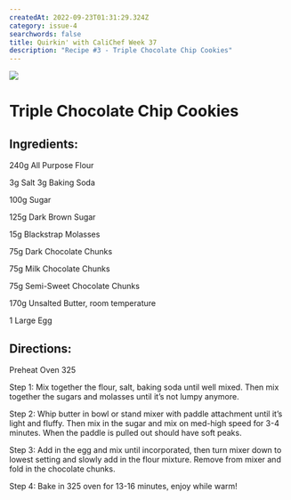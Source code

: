 ```yaml
---
createdAt: 2022-09-23T01:31:29.324Z
category: issue-4
searchwords: false
title: Quirkin' with CaliChef Week 37
description: "Recipe #3 - Triple Chocolate Chip Cookies"
---
```

![](/img/image0-2-.jpeg)

# Triple Chocolate Chip Cookies

## I﻿ngredients:

240g All Purpose Flour 

3g Salt 3g Baking Soda 

100g Sugar 

125g Dark Brown Sugar 

15g Blackstrap Molasses 

75g Dark Chocolate Chunks 

75g Milk Chocolate Chunks 

75g Semi-Sweet Chocolate Chunks 

170g Unsalted Butter, room temperature 

1 Large Egg

## D﻿irections:

Preheat Oven 325 

Step 1: Mix together the flour, salt, baking soda until well mixed. Then mix together the sugars and molasses until it’s not lumpy anymore. 

Step 2: Whip butter in bowl or stand mixer with paddle attachment until it’s light and fluffy. Then mix in the sugar and mix on med-high speed for 3-4 minutes. When the paddle is pulled out should have soft peaks. 

Step 3: Add in the egg and mix until incorporated, then turn mixer down to lowest setting and slowly add in the flour mixture. Remove from mixer and fold in the chocolate chunks. 

Step 4: Bake in 325 oven for 13-16 minutes, enjoy while warm!

<img src="/img/image-1.jpg" alt="" title="Triple Chocolate Chip Cookies" class="size_lg vertical"/>